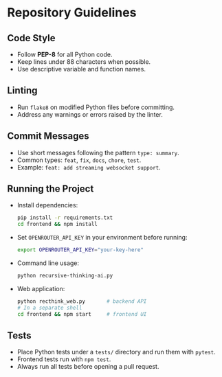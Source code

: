 # Repository Guidelines

## Code Style
- Follow **PEP-8** for all Python code.
- Keep lines under 88 characters when possible.
- Use descriptive variable and function names.

## Linting
- Run `flake8` on modified Python files before committing.
- Address any warnings or errors raised by the linter.

## Commit Messages
- Use short messages following the pattern `type: summary`.
- Common types: `feat`, `fix`, `docs`, `chore`, `test`.
- Example: `feat: add streaming websocket support`.

## Running the Project
- Install dependencies:
  ```bash
  pip install -r requirements.txt
  cd frontend && npm install
  ```
- Set `OPENROUTER_API_KEY` in your environment before running:
  ```bash
  export OPENROUTER_API_KEY="your-key-here"
  ```
- Command line usage:
  ```bash
  python recursive-thinking-ai.py
  ```
- Web application:
  ```bash
  python recthink_web.py       # backend API
  # In a separate shell
  cd frontend && npm start     # frontend UI
  ```

## Tests
- Place Python tests under a `tests/` directory and run them with `pytest`.
- Frontend tests run with `npm test`.
- Always run all tests before opening a pull request.

